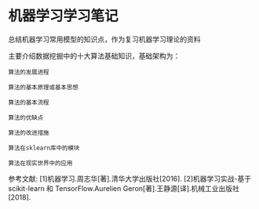 # 机器学习学习笔记

总结机器学习常用模型的知识点，作为复习机器学习理论的资料

主要介绍数据挖掘中的十大算法基础知识，基础架构为：

    算法的发展进程

    算法的基本原理或基本思想

    算法的基本流程

    算法的优缺点

    算法的改进措施

    算法在sklearn库中的模块

    算法在现实世界中的应用
参考文献:
    [1]机器学习.周志华[著].清华大学出版社[2016].
    [2]机器学习实战-基于scikit-learn 和 TensorFlow.Aurelien Geron[著].王静源[译].机械工业出版社[2018].
